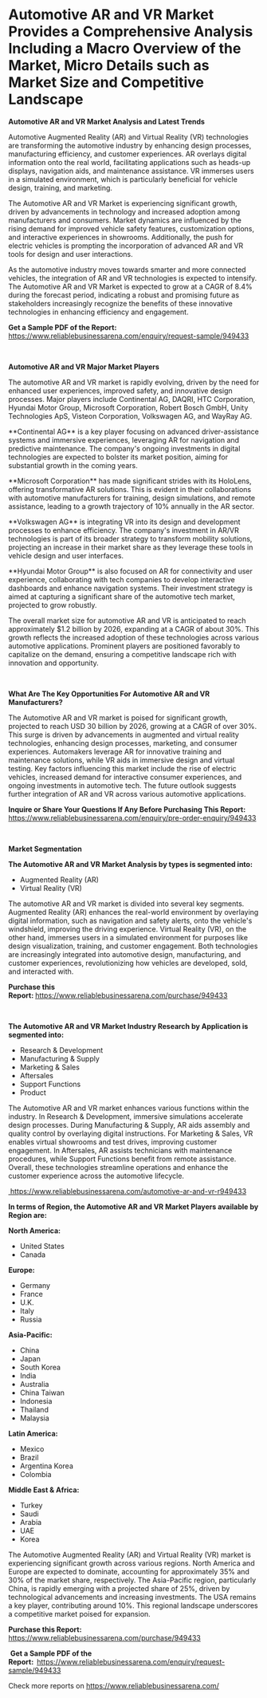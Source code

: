 <p><h1>Automotive AR and VR Market Provides a Comprehensive Analysis Including a Macro Overview of the Market, Micro Details such as Market Size and Competitive Landscape</h1></p><p><strong>Automotive AR and VR Market Analysis and Latest Trends</strong></p>
<p><p>Automotive Augmented Reality (AR) and Virtual Reality (VR) technologies are transforming the automotive industry by enhancing design processes, manufacturing efficiency, and customer experiences. AR overlays digital information onto the real world, facilitating applications such as heads-up displays, navigation aids, and maintenance assistance. VR immerses users in a simulated environment, which is particularly beneficial for vehicle design, training, and marketing.</p><p>The Automotive AR and VR Market is experiencing significant growth, driven by advancements in technology and increased adoption among manufacturers and consumers. Market dynamics are influenced by the rising demand for improved vehicle safety features, customization options, and interactive experiences in showrooms. Additionally, the push for electric vehicles is prompting the incorporation of advanced AR and VR tools for design and user interactions.</p><p>As the automotive industry moves towards smarter and more connected vehicles, the integration of AR and VR technologies is expected to intensify. The Automotive AR and VR Market is expected to grow at a CAGR of 8.4% during the forecast period, indicating a robust and promising future as stakeholders increasingly recognize the benefits of these innovative technologies in enhancing efficiency and engagement.</p></p>
<p><strong>Get a Sample PDF of the Report:&nbsp;</strong> <a href="https://www.reliablebusinessarena.com/enquiry/request-sample/949433?utm_campaign=1891&utm_medium=2&utm_source=Github&utm_content=ia&utm_term=06032025&utm_id=automotive-ar-and-vr">https://www.reliablebusinessarena.com/enquiry/request-sample/949433</a></p>
<p>&nbsp;</p>
<p><strong>Automotive AR and VR Major Market Players</strong></p>
<p><p>The automotive AR and VR market is rapidly evolving, driven by the need for enhanced user experiences, improved safety, and innovative design processes. Major players include Continental AG, DAQRI, HTC Corporation, Hyundai Motor Group, Microsoft Corporation, Robert Bosch GmbH, Unity Technologies ApS, Visteon Corporation, Volkswagen AG, and WayRay AG.</p><p>**Continental AG** is a key player focusing on advanced driver-assistance systems and immersive experiences, leveraging AR for navigation and predictive maintenance. The company's ongoing investments in digital technologies are expected to bolster its market position, aiming for substantial growth in the coming years.</p><p>**Microsoft Corporation** has made significant strides with its HoloLens, offering transformative AR solutions. This is evident in their collaborations with automotive manufacturers for training, design simulations, and remote assistance, leading to a growth trajectory of 10% annually in the AR sector.</p><p>**Volkswagen AG** is integrating VR into its design and development processes to enhance efficiency. The company's investment in AR/VR technologies is part of its broader strategy to transform mobility solutions, projecting an increase in their market share as they leverage these tools in vehicle design and user interfaces.</p><p>**Hyundai Motor Group** is also focused on AR for connectivity and user experience, collaborating with tech companies to develop interactive dashboards and enhance navigation systems. Their investment strategy is aimed at capturing a significant share of the automotive tech market, projected to grow robustly.</p><p>The overall market size for automotive AR and VR is anticipated to reach approximately $1.2 billion by 2026, expanding at a CAGR of about 30%. This growth reflects the increased adoption of these technologies across various automotive applications. Prominent players are positioned favorably to capitalize on the demand, ensuring a competitive landscape rich with innovation and opportunity.</p></p>
<p>&nbsp;</p>
<p><strong>What Are The Key Opportunities For Automotive AR and VR Manufacturers?</strong></p>
<p><p>The Automotive AR and VR market is poised for significant growth, projected to reach USD 30 billion by 2026, growing at a CAGR of over 30%. This surge is driven by advancements in augmented and virtual reality technologies, enhancing design processes, marketing, and consumer experiences. Automakers leverage AR for innovative training and maintenance solutions, while VR aids in immersive design and virtual testing. Key factors influencing this market include the rise of electric vehicles, increased demand for interactive consumer experiences, and ongoing investments in automotive tech. The future outlook suggests further integration of AR and VR across various automotive applications.</p></p>
<p><strong>Inquire or Share Your Questions If Any Before Purchasing This Report:</strong> <a href="https://www.reliablebusinessarena.com/enquiry/pre-order-enquiry/949433?utm_campaign=1891&utm_medium=2&utm_source=Github&utm_content=ia&utm_term=06032025&utm_id=automotive-ar-and-vr">https://www.reliablebusinessarena.com/enquiry/pre-order-enquiry/949433</a></p>
<p>&nbsp;</p>
<p><strong>Market Segmentation</strong></p>
<p><strong>The Automotive AR and VR Market Analysis by types is segmented into:</strong></p>
<p><ul><li>Augmented Reality (AR)</li><li>Virtual Reality (VR)</li></ul></p>
<p><p>The automotive AR and VR market is divided into several key segments. Augmented Reality (AR) enhances the real-world environment by overlaying digital information, such as navigation and safety alerts, onto the vehicle's windshield, improving the driving experience. Virtual Reality (VR), on the other hand, immerses users in a simulated environment for purposes like design visualization, training, and customer engagement. Both technologies are increasingly integrated into automotive design, manufacturing, and customer experiences, revolutionizing how vehicles are developed, sold, and interacted with.</p></p>
<p><strong>Purchase this Report:&nbsp;</strong><a href="https://www.reliablebusinessarena.com/purchase/949433?utm_campaign=1891&utm_medium=2&utm_source=Github&utm_content=ia&utm_term=06032025&utm_id=automotive-ar-and-vr">https://www.reliablebusinessarena.com/purchase/949433</a></p>
<p>&nbsp;</p>
<p><strong>The Automotive AR and VR Market Industry Research by Application is segmented into:</strong></p>
<p><ul><li>Research & Development</li><li>Manufacturing & Supply</li><li>Marketing & Sales</li><li>Aftersales</li><li>Support Functions</li><li>Product</li></ul></p>
<p><p>The Automotive AR and VR market enhances various functions within the industry. In Research & Development, immersive simulations accelerate design processes. During Manufacturing & Supply, AR aids assembly and quality control by overlaying digital instructions. For Marketing & Sales, VR enables virtual showrooms and test drives, improving customer engagement. In Aftersales, AR assists technicians with maintenance procedures, while Support Functions benefit from remote assistance. Overall, these technologies streamline operations and enhance the customer experience across the automotive lifecycle.</p></p>
<p><a href="https://www.reliablebusinessarena.com/automotive-ar-and-vr-r949433?utm_campaign=1891&utm_medium=2&utm_source=Github&utm_content=ia&utm_term=06032025&utm_id=automotive-ar-and-vr">&nbsp;https://www.reliablebusinessarena.com/automotive-ar-and-vr-r949433</a></p>
<p><strong>In terms of Region, the Automotive AR and VR Market Players available by Region are:</strong></p>
<p>
    <p> <strong> North America: </strong>
        <ul>
            <li>United States</li>
            <li>Canada</li>
        </ul>
        </p> 
    <p> <strong> Europe: </strong>
        <ul>
            <li>Germany</li>
            <li>France</li>
            <li>U.K.</li>
            <li>Italy</li>
            <li>Russia</li>
        </ul>
        </p> 
    <p> <strong> Asia-Pacific: </strong>
        <ul>
            <li>China</li>
            <li>Japan</li>
            <li>South Korea</li>
            <li>India</li>
            <li>Australia</li>
            <li>China Taiwan</li>
            <li>Indonesia</li>
            <li>Thailand</li>
            <li>Malaysia</li>
        </ul>
        </p> 
    <p> <strong> Latin America: </strong>
        <ul>
            <li>Mexico</li>
            <li>Brazil</li>
            <li>Argentina Korea</li>
            <li>Colombia</li>
        </ul>
        </p> 
    <p> <strong> Middle East & Africa: </strong>
        <ul>
            <li>Turkey</li>
            <li>Saudi</li>
            <li>Arabia</li>
            <li>UAE</li>
            <li>Korea</li>
        </ul>
    </p>
    </p>
<p><p>The Automotive Augmented Reality (AR) and Virtual Reality (VR) market is experiencing significant growth across various regions. North America and Europe are expected to dominate, accounting for approximately 35% and 30% of the market share, respectively. The Asia-Pacific region, particularly China, is rapidly emerging with a projected share of 25%, driven by technological advancements and increasing investments. The USA remains a key player, contributing around 10%. This regional landscape underscores a competitive market poised for expansion.</p></p>
<p><strong>Purchase this Report: </strong><a href="https://www.reliablebusinessarena.com/purchase/949433?utm_campaign=1891&utm_medium=2&utm_source=Github&utm_content=ia&utm_term=06032025&utm_id=automotive-ar-and-vr">https://www.reliablebusinessarena.com/purchase/949433</a></p>
<p>&nbsp;<strong>Get a Sample PDF of the Report:&nbsp;&nbsp;</strong><a href="https://www.reliablebusinessarena.com/enquiry/request-sample/949433?utm_campaign=1891&utm_medium=2&utm_source=Github&utm_content=ia&utm_term=06032025&utm_id=automotive-ar-and-vr">https://www.reliablebusinessarena.com/enquiry/request-sample/949433</a></p>
<p><strong></strong></p>
<p>Check more reports on <a href="https://www.reliablebusinessarena.com/?utm_campaign=1891&utm_medium=2&utm_source=Github&utm_content=ia&utm_term=06032025&utm_id=automotive-ar-and-vr">https://www.reliablebusinessarena.com/</a></p>